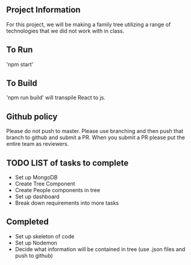 ## Project Information
For this project, we will be making a family tree utilizing a range of technologies that we did not work with in class.

## To Run
'npm start'

## To Build
'npm run build' will transpile React to js. 

## Github policy
Please do not push to master. Please use branching and then push that branch to github and submit a PR. When you submit a PR please put the entire team as reviewers.

## TODO LIST of tasks to complete
- Set up MongoDB
- Create Tree Component
- Create People components in tree
- Set up dashboard
- Break down requirements into more tasks

## Completed
- Set up skeleton of code
- Set up Nodemon
- Decide what information will be contained in tree (use .json files and push to github)